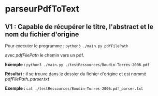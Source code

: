 # parseurPdfToText

## V1 : Capable de récupérer le titre, l'abstract et le nom du fichier d'origine

Pour executer le programme : `python3 ./main.py pdfFilePath`

avec _pdfFilePath_ le chemin vers un pdf.

**Exemple :** `python3 ./main.py ./testRessources/Boudin-Torres-2006.pdf`


**Résultat :** il se trouve dans le dossier du fichier d'origine et est nommé _pdfFilePath_parser.txt_

**Exemple :** `cat ./testRessources/Boudin-Torres-2006.pdf_parser.txt`
